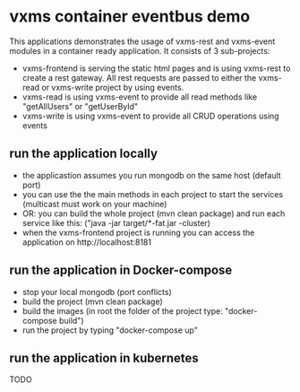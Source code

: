 # vxms container eventbus demo

This applications demonstrates the usage of vxms-rest and vxms-event modules in a container ready application. It consists of 3 sub-projects:

- vxms-frontend is serving the static html pages and is using vxms-rest to create a rest gateway. All rest requests are passed to either the vxms-read or vxms-write project by using events.
- vxms-read is using vxms-event to provide all read methods like "getAllUsers" or "getUserById"
- vxms-write is using vxms-event to provide all CRUD operations using events


## run the application locally

- the applicastion assumes you run mongodb on the same host (default port)
- you can use the the main methods in each project to start the services (multicast must work on your machine)
- OR: you can build the whole project (mvn clean package) and run each service like this: ("java -jar target/*-fat.jar -cluster)
- when the vxms-frontend project is running you can access the application on http://localhost:8181

## run the application in Docker-compose
- stop your local mongodb (port conflicts)
- build the project (mvn clean package)
- build the images (in root the folder of the project type: "docker-compose build")
- run the project by typing "docker-compose up"


## run the application in kubernetes

TODO